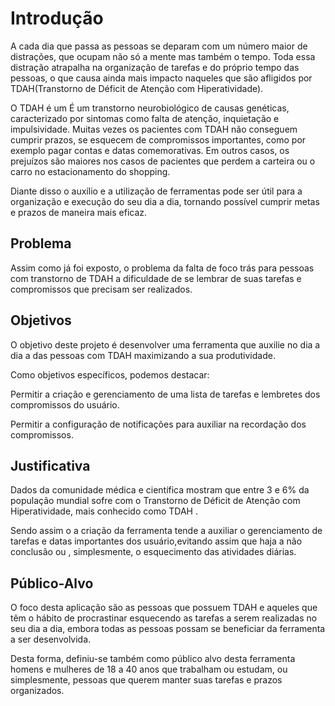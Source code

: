 # Introdução

A cada dia que passa as pessoas se deparam com um número maior de distrações, que ocupam não só a mente mas também o tempo. Toda essa distração atrapalha na organização de tarefas e do próprio tempo das pessoas, o que causa ainda mais impacto naqueles que são afligidos por TDAH(Transtorno de Déficit de Atenção com Hiperatividade). 

 

O TDAH é um É um transtorno neurobiológico de causas genéticas, caracterizado por sintomas como falta de atenção, inquietação e impulsividade. Muitas vezes os pacientes com TDAH não conseguem cumprir prazos, se esquecem de compromissos importantes, como por exemplo pagar contas e datas comemorativas. Em outros casos, os prejuízos são maiores nos casos de pacientes que perdem a carteira ou o carro no estacionamento do shopping. 

 

Diante disso o auxílio e a utilização de ferramentas pode ser útil para a organização e execução do seu dia a dia, tornando possível cumprir metas e prazos de maneira mais eficaz. 

## Problema

Assim como já foi exposto, o problema da falta de foco trás para pessoas com transtorno de TDAH a dificuldade de se lembrar de suas tarefas e compromissos que precisam ser realizados. 

## Objetivos

O objetivo deste projeto é desenvolver uma ferramenta que auxilie no dia a dia a das pessoas com TDAH maximizando a sua produtividade. 

Como objetivos específicos, podemos destacar: 

   Permitir a criação e gerenciamento de uma lista de tarefas e lembretes dos compromissos do usuário. 

   Permitir a configuração de notificações para auxiliar na recordação dos compromissos. 


## Justificativa

Dados da comunidade médica e científica mostram que entre 3 e 6% da população mundial sofre com o Transtorno de Déficit de Atenção com Hiperatividade, mais conhecido como TDAH . 

Sendo assim o a criação da ferramenta tende a auxiliar o gerenciamento de tarefas e datas importantes dos usuário,evitando assim que haja a não conclusão ou , simplesmente, o esquecimento das atividades diárias. 

 

## Público-Alvo

O foco desta aplicação são as pessoas que possuem TDAH e aqueles que têm o hábito de procrastinar esquecendo as tarefas a serem realizadas no seu dia a dia, embora todas as pessoas possam se beneficiar da ferramenta a ser desenvolvida. 

 

Desta forma, definiu-se também como público alvo desta ferramenta homens e mulheres de 18 a 40 anos que trabalham ou estudam, ou simplesmente, pessoas que querem manter suas tarefas e prazos organizados. 

